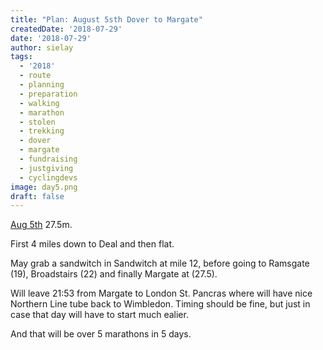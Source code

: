 ```yaml
---
title: "Plan: August 5sth Dover to Margate"
createdDate: '2018-07-29'
date: '2018-07-29'
author: sielay
tags:
  - '2018'
  - route
  - planning
  - preparation
  - walking
  - marathon
  - stolen
  - trekking
  - dover
  - margate
  - fundraising
  - justgiving
  - cyclingdevs
image: day5.png
draft: false
---
```


[Aug 5th](https://www.strava.com/routes/14502561) 27.5m.

First 4 miles down to Deal and then flat.

May grab a sandwitch in Sandwitch at mile 12, before going to Ramsgate (19),
Broadstairs (22) and finally Margate at (27.5).

Will leave 21:53 from Margate to London St. Pancras where will have nice Northern Line
tube back to Wimbledon. Timing should be fine, but just in case that day will have to start much ealier.

And that will be over 5 marathons in 5 days.